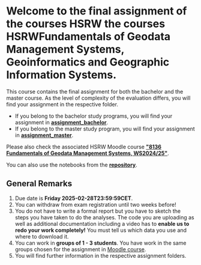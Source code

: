 # Welcome to the final assignment of the courses HSRW the courses HSRWFundamentals of Geodata Management Systems, Geoinformatics and Geographic Information Systems.

This course contains the final assignment for both the bachelor and the master course. As the level of complexity of the evaluation differs, you will find your assignment in the respective folder.
- If you belong to the bachelor study programs, you will find your assignment in [**assignment_bachelor**](./assignment_bachelor/).
- If you belong to the master study program, you will find your assignment in [**assignment_master**](./assignment_master).

Please also check the associated HSRW Moodle course [**"8136 Fundamentals of Geodata Management Systems, WS2024/25"**](https://moodle.hochschule-rhein-waal.de/course/view.php?id=18484).

You can also use the notebooks from the [**repository**](https://github.com/rolfbecker/EE_3.07_Geodata_WS2022).

## General Remarks

1. Due date is **Friday 2025-02-28T23:59:59CET**. 
2. You can withdraw from exam registration until two weeks before! 
3. You do not have to write a formal report but you have to sketch the steps you have taken to do the analyses. The code you are uploading as well as additional documentation including a video has to **enable us to redo your work completely!** You must tell us which data you use and where to download it.
4. You can work in **groups of 1 - 3 students**. You have work in the same groups chosen for the assignment in [Moodle course](https://moodle.hochschule-rhein-waal.de/course/view.php?id=18484). 
5. You will find further information in the respective assignment folders. 
